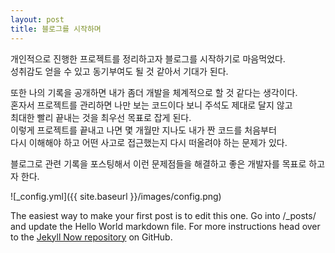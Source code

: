 ```yaml
---
layout: post
title: 블로그를 시작하며
---
```


개인적으로 진행한 프로젝트를 정리하고자 블로그를 시작하기로 마음먹었다.  
성취감도 얻을 수 있고 동기부여도 될 것 같아서 기대가 된다.

또한 나의 기록을 공개하면 내가 좀더 개발을 체계적으로 할 것 같다는 생각이다.  
혼자서 프로젝트를 관리하면 나만 보는 코드이다 보니 주석도 제대로 달지 않고   
최대한 빨리 끝내는 것을 최우선 목표로 잡게 된다.  
이렇게 프로젝트를 끝내고 나면 몇 개월만 지나도 내가 짠 코드를 처음부터  
다시 이해해야 하고 어떤 사고로 접근했는지 다시 떠올려야 하는 문제가 있다.

블로그로 관련 기록을 포스팅해서 이런 문제점들을 해결하고 좋은 개발자를 목표로 하고자 한다.  

![_config.yml]({{ site.baseurl }}/images/config.png)

The easiest way to make your first post is to edit this one. Go into /_posts/ and update the Hello World markdown file. For more instructions head over to the [Jekyll Now repository](https://github.com/barryclark/jekyll-now) on GitHub.
